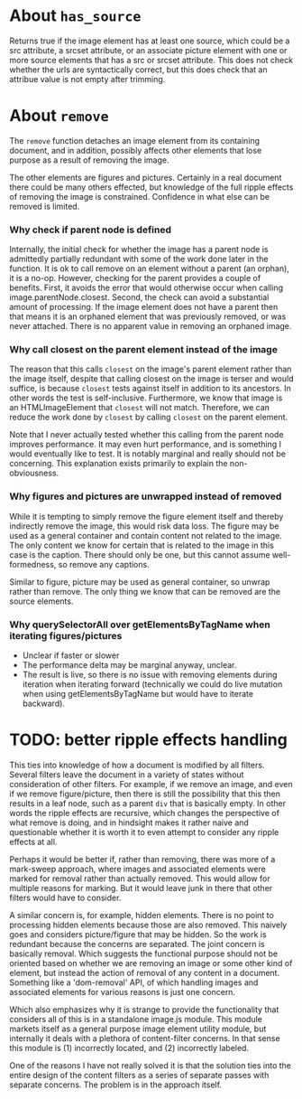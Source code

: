 # About `has_source`

Returns true if the image element has at least one source, which could be a src attribute, a srcset attribute, or an associate picture element with one or more source elements that has a src or srcset attribute. This does not check whether the urls are syntactically correct, but this does check that an attribue value is not empty after trimming.

# About `remove`

The `remove` function detaches an image element from its containing document, and in addition, possibly affects other elements that lose purpose as a result of removing the image.

The other elements are figures and pictures. Certainly in a real document there could be many others effected, but knowledge of the full ripple effects of removing the image is constrained. Confidence in what else can be removed is limited.

### Why check if parent node is defined

Internally, the initial check for whether the image has a parent node is admittedly partially redundant with some of the work done later in the function. It is ok to call remove on an element without a parent (an orphan), it is a no-op. However, checking for the parent provides a couple of benefits. First, it avoids the error that would otherwise occur when calling image.parentNode.closest. Second, the check can avoid a substantial amount of processing. If the image element does not have a parent then that means it is an orphaned element that was previously removed, or was never attached. There is no apparent value in removing an orphaned image.

### Why call closest on the parent element instead of the image

The reason that this calls `closest` on the image's parent element rather than the image itself, despite that calling closest on the image is terser and would suffice, is because `closest` tests against itself in addition to its ancestors. In other words the test is self-inclusive. Furthermore, we know that image is an HTMLImageElement that `closest` will not match. Therefore, we can reduce the work done by `closest` by calling `closest` on the parent element.

Note that I never actually tested whether this calling from the parent node improves performance. It may even hurt performance, and is something I would eventually like to test. It is notably marginal and really should not be concerning. This explanation exists primarily to explain the non-obviousness.

### Why figures and pictures are unwrapped instead of removed

While it is tempting to simply remove the figure element itself and thereby indirectly remove the image, this would risk data loss. The figure may be used as a general container and contain content not related to the image. The only content we know for certain that is related to the image in this case is the caption. There should only be one, but this cannot assume well-formedness, so remove any captions.

Similar to figure, picture may be used as general container, so unwrap rather than remove. The only thing we know that can be removed are the source elements.

### Why querySelectorAll over getElementsByTagName when iterating figures/pictures

* Unclear if faster or slower
* The performance delta may be marginal anyway, unclear.
* The result is live, so there is no issue with removing elements during iteration when iterating forward (technically we could do live mutation when using getElementsByTagName but would have to iterate backward).

# TODO: better ripple effects handling

This ties into knowledge of how a document is modified by all filters. Several filters leave the document in a variety of states without consideration of other filters. For example, if we remove an image, and even if we remove figure/picture, then there is still the possibility that this then results in a leaf node, such as a parent `div` that is basically empty. In other words the ripple effects are recursive, which changes the perspective of what remove is doing, and in hindsight makes it rather naive and questionable whether it is worth it to even attempt to consider any ripple effects at all.

Perhaps it would be better if, rather than removing, there was more of a mark-sweep approach, where images and associated elements were marked for removal rather than actually removed. This would allow for multiple reasons for marking. But it would leave junk in there that other filters would have to consider.

A similar concern is, for example, hidden elements. There is no point to processing hidden elements because those are also removed. This naively goes and considers picture/figure that may be hidden. So the work is redundant because the concerns are separated. The joint concern is basically removal. Which suggests the functional purpose should not be oriented based on whether we are removing an image or some other kind of element, but instead the action of removal of any content in a document. Something like a 'dom-removal' API, of which handling images and associated elements for various reasons is just one concern.

Which also emphasizes why it is strange to provide the functionality that considers all of this is in a standalone image.js module. This module markets itself as a general purpose image element utility module, but internally it deals with a plethora of content-filter concerns. In that sense this module is (1) incorrectly located, and (2) incorrectly labeled.

One of the reasons I have not really solved it is that the solution ties into the entire design of the content filters as a series of separate passes with separate concerns. The problem is in the approach itself.

